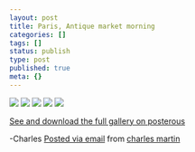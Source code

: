 ```yaml
---
layout: post
title: Paris, Antique market morning
categories: []
tags: []
status: publish
type: post
published: true
meta: {}
---
```


<!-- double post posterous images. -->

[![](http://posterous.com/getfile/files.posterous.com/charlesmartin/mZw5bLBwIEkQIKGxmrMzYzfNQ2tLak3zP7CPZWo5AbhSLz7gciwE0HXozVq4/photo_1.jpg.scaled.500.jpg)](http://posterous.com/getfile/files.posterous.com/charlesmartin/gyeZewapTbxR5bKiYjty4rwQLG14TYrqL6uk6H1TRHlmMZ7WtIPX3fwZXRHw/photo_1.jpg.scaled.1000.jpg) 
[![](http://posterous.com/getfile/files.posterous.com/charlesmartin/BL0kV3TIXf6hJeF6fThsCk9MlleUreS0nekBVN1hwlSP4IVq3md3MqbVsjWq/photo_2.jpg.scaled.500.jpg)](http://posterous.com/getfile/files.posterous.com/charlesmartin/x7i4JzpG9qAEwFjbHwt3bKf2epy6J6ic2IVDZA32LfWA4Jayo5DuWR2HSSJm/photo_2.jpg.scaled.1000.jpg) 
[![](http://posterous.com/getfile/files.posterous.com/charlesmartin/S3ITv9EjaVTp5QkjHPLOlLfXPHkXNXlw1dm8vUxfshKBLvX7Y53Jhq2zh3dk/photo_3.jpg.scaled.500.jpg)](http://posterous.com/getfile/files.posterous.com/charlesmartin/3eSSWLEBGzMn6EmxI2UWGupKNjqz29Bn1cQw6ZNcR67bIKROtV8KVFGYVXmC/photo_3.jpg.scaled.1000.jpg) 
[![](http://posterous.com/getfile/files.posterous.com/charlesmartin/fTvEX2vXxdmahPsybw5HeAxjjZ2yXEdjGrpAqZDNDM3tOuVlvKQGwQkjxGKS/photo_4.jpg.scaled.500.jpg)](http://posterous.com/getfile/files.posterous.com/charlesmartin/X7ATiEK2KQXSVDOVb25Y8OSDEXO9vWTAU1ku1HTN0iOCGGqadtZDBSAmKlpf/photo_4.jpg.scaled.1000.jpg) 
[![](http://posterous.com/getfile/files.posterous.com/charlesmartin/OlfxAXnYdNlayUj9rYeQ0ZwuCC5hNJSzPNKGIaFZzKDQnc9m7EFBcqbQhyMm/photo_5.jpg.scaled.500.jpg)](http://posterous.com/getfile/files.posterous.com/charlesmartin/XCUIf4eCksaV4VaoMShl4cpnsRKTGtJWgzccXVwlfOiEy7fh5gq6nH4z47kC/photo_5.jpg.scaled.1000.jpg)

[See and download the full gallery on posterous](http://charlesmartin.posterous.com/paris-antique-market-morning)

-Charles 
[Posted via email](http://posterous.com)  from 
[charles martin](http://charlesmartin.posterous.com/paris-antique-market-morning)

